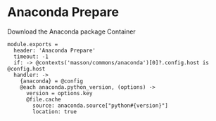 # Anaconda Prepare

Download the Anaconda package Container

    module.exports =
      header: 'Anaconda Prepare'
      timeout: -1
      if: -> @contexts('masson/commons/anaconda')[0]?.config.host is @config.host
      handler: ->
        {anaconda} = @config
        @each anaconda.python_version, (options) ->
          version = options.key
          @file.cache
            source: anaconda.source["python#{version}"]
            location: true
